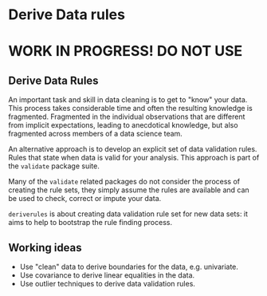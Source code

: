 Derive Data rules
================

WORK IN PROGRESS! DO NOT USE
============================

Derive Data Rules
-----------------

An important task and skill in data cleaning is to get to "know" your data. This process takes considerable time and often the resulting knowledge is fragmented. Fragmented in the individual observations that are different from implicit expectations, leading to anecdotical knowledge, but also fragmented across members of a data science team.

An alternative approach is to develop an explicit set of data validation rules. Rules that state when data is valid for your analysis. This approach is part of the `validate` package suite.

Many of the `validate` related packages do not consider the process of creating the rule sets, they simply assume the rules are available and can be used to check, correct or impute your data.

`deriverules` is about creating data validation rule set for new data sets: it aims to help to bootstrap the rule finding process.

Working ideas
-------------

-   Use "clean" data to derive boundaries for the data, e.g. univariate.
-   Use covariance to derive linear equalities in the data.
-   Use outlier techniques to derive data validation rules.
